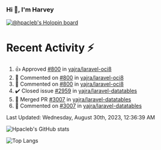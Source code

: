 ### Hi 👋, I'm Harvey

[![@hpacleb's Holopin board](https://holopin.me/hpacleb)](https://holopin.io/@hpacleb)
# Recent Activity :zap:

<!--RECENT_ACTIVITY:start-->
1. 👍 Approved [#800](https://github.com/yajra/laravel-oci8/pull/800#pullrequestreview-1563682878) in [yajra/laravel-oci8](https://github.com/yajra/laravel-oci8)<br>
2. 💬 Commented on [#800](https://github.com/yajra/laravel-oci8/pull/800#discussion_r1284197159) in [yajra/laravel-oci8](https://github.com/yajra/laravel-oci8)<br>
3. 💬 Commented on [#800](https://github.com/yajra/laravel-oci8/pull/800#discussion_r1284190586) in [yajra/laravel-oci8](https://github.com/yajra/laravel-oci8)<br>
4. ✔️ Closed issue [#2959](https://github.com/yajra/laravel-datatables/issues/2959) in [yajra/laravel-datatables](https://github.com/yajra/laravel-datatables)<br>
5. 🎉 Merged PR [#3007](https://github.com/yajra/laravel-datatables/pull/3007) in [yajra/laravel-datatables](https://github.com/yajra/laravel-datatables)<br>
6. 💬 Commented on [#3007](https://github.com/yajra/laravel-datatables/pull/3007#issuecomment-1579720404) in [yajra/laravel-datatables](https://github.com/yajra/laravel-datatables)<br>
<!--RECENT_ACTIVITY:end-->

<!--RECENT_ACTIVITY:last_update-->
Last Updated: Wednesday, August 30th, 2023, 12:36:39 AM
<!--RECENT_ACTIVITY:last_update_end-->

![Hpacleb's GitHub stats](https://github-readme-stats-git-masterrstaa-rickstaa.vercel.app/api?username=hpacleb&show_icons=true&theme=radical&include_all_commits=true&layout=compact)

![Top Langs](https://github-readme-stats-git-masterrstaa-rickstaa.vercel.app/api/top-langs/?username=hpacleb&layout=compact&theme=radical&langs_count=8)
